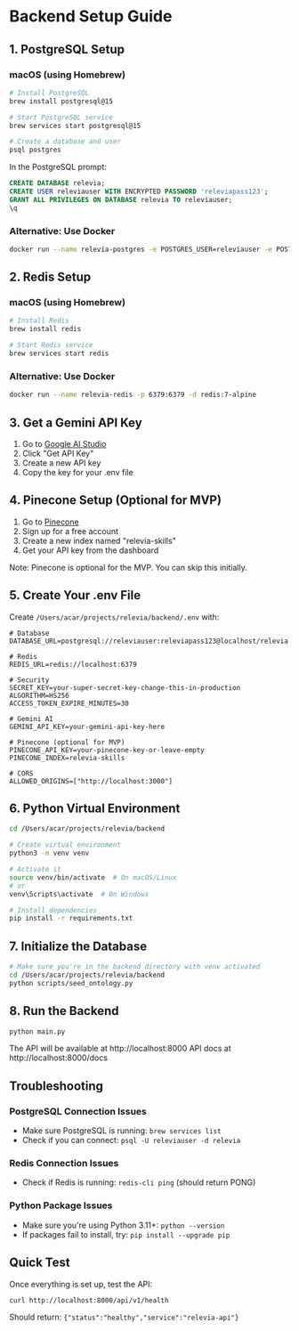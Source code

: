 # Backend Setup Guide

## 1. PostgreSQL Setup

### macOS (using Homebrew)
```bash
# Install PostgreSQL
brew install postgresql@15

# Start PostgreSQL service
brew services start postgresql@15

# Create a database and user
psql postgres
```

In the PostgreSQL prompt:
```sql
CREATE DATABASE relevia;
CREATE USER releviauser WITH ENCRYPTED PASSWORD 'releviapass123';
GRANT ALL PRIVILEGES ON DATABASE relevia TO releviauser;
\q
```

### Alternative: Use Docker
```bash
docker run --name relevia-postgres -e POSTGRES_USER=releviauser -e POSTGRES_PASSWORD=releviapass123 -e POSTGRES_DB=relevia -p 5432:5432 -d postgres:15
```

## 2. Redis Setup

### macOS (using Homebrew)
```bash
# Install Redis
brew install redis

# Start Redis service
brew services start redis
```

### Alternative: Use Docker
```bash
docker run --name relevia-redis -p 6379:6379 -d redis:7-alpine
```

## 3. Get a Gemini API Key

1. Go to [Google AI Studio](https://makersuite.google.com/app/apikey)
2. Click "Get API Key"
3. Create a new API key
4. Copy the key for your .env file

## 4. Pinecone Setup (Optional for MVP)

1. Go to [Pinecone](https://www.pinecone.io/)
2. Sign up for a free account
3. Create a new index named "relevia-skills"
4. Get your API key from the dashboard

Note: Pinecone is optional for the MVP. You can skip this initially.

## 5. Create Your .env File

Create `/Users/acar/projects/relevia/backend/.env` with:

```env
# Database
DATABASE_URL=postgresql://releviauser:releviapass123@localhost/relevia

# Redis
REDIS_URL=redis://localhost:6379

# Security
SECRET_KEY=your-super-secret-key-change-this-in-production
ALGORITHM=HS256
ACCESS_TOKEN_EXPIRE_MINUTES=30

# Gemini AI
GEMINI_API_KEY=your-gemini-api-key-here

# Pinecone (optional for MVP)
PINECONE_API_KEY=your-pinecone-key-or-leave-empty
PINECONE_INDEX=relevia-skills

# CORS
ALLOWED_ORIGINS=["http://localhost:3000"]
```

## 6. Python Virtual Environment

```bash
cd /Users/acar/projects/relevia/backend

# Create virtual environment
python3 -m venv venv

# Activate it
source venv/bin/activate  # On macOS/Linux
# or
venv\Scripts\activate  # On Windows

# Install dependencies
pip install -r requirements.txt
```

## 7. Initialize the Database

```bash
# Make sure you're in the backend directory with venv activated
cd /Users/acar/projects/relevia/backend
python scripts/seed_ontology.py
```

## 8. Run the Backend

```bash
python main.py
```

The API will be available at http://localhost:8000
API docs at http://localhost:8000/docs

## Troubleshooting

### PostgreSQL Connection Issues
- Make sure PostgreSQL is running: `brew services list`
- Check if you can connect: `psql -U releviauser -d relevia`

### Redis Connection Issues
- Check if Redis is running: `redis-cli ping` (should return PONG)

### Python Package Issues
- Make sure you're using Python 3.11+: `python --version`
- If packages fail to install, try: `pip install --upgrade pip`

## Quick Test

Once everything is set up, test the API:
```bash
curl http://localhost:8000/api/v1/health
```

Should return: `{"status":"healthy","service":"relevia-api"}`